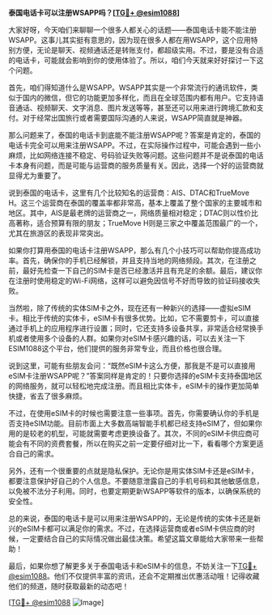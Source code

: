 **泰国电话卡可以注册WSAPP吗？[[TG💪+ @esim1088](https://t.me/s/esim1088)]**

大家好呀，今天咱们来聊聊一个很多人都关心的话题——泰国电话卡能不能注册WSAPP。这事儿其实挺有意思的，因为现在很多人都在用WSAPP，这个应用特别方便，无论是聊天、视频通话还是转账支付，都超级实用。不过，要是没有合适的电话卡，可能就会影响到你的使用体验了。所以，咱们今天就来好好探讨一下这个问题。

首先，咱们得知道什么是WSAPP。WSAPP其实是一个非常流行的通讯软件，类似于国内的微信，但它的功能更加多样化，而且在全球范围内都有用户。它支持语音通话、视频聊天、文字消息、图片发送等等，甚至还可以用来进行跨境汇款和支付。对于经常出国旅行或者需要国际沟通的人来说，WSAPP简直就是神器。

那么问题来了，泰国的电话卡到底能不能注册WSAPP呢？答案是肯定的，泰国的电话卡完全可以用来注册WSAPP。不过，在实际操作过程中，可能会遇到一些小麻烦，比如网络连接不稳定、号码验证失败等问题。这些问题并不是说泰国的电话卡本身有问题，而是可能与运营商的服务质量有关。因此，选择一个好的运营商就显得尤为重要了。

说到泰国的电话卡，这里有几个比较知名的运营商：AIS、DTAC和TrueMove H。这三个运营商在泰国的覆盖率都非常高，基本上覆盖了整个国家的主要城市和地区。其中，AIS是最老牌的运营商之一，网络质量相对稳定；DTAC则以性价比高著称，适合预算有限的朋友；TrueMove H则是三家之中覆盖范围最广的一个，尤其在旅游区的表现非常突出。

如果你打算用泰国的电话卡注册WSAPP，那么有几个小技巧可以帮助你提高成功率。首先，确保你的手机已经解锁，并且支持当地的网络频段。其次，在注册之前，最好先检查一下自己的SIM卡是否已经激活并且有充足的余额。最后，建议你在注册时使用稳定的Wi-Fi网络，这样可以避免因信号不好而导致的验证码接收失败。

当然啦，除了传统的实体SIM卡之外，现在还有一种新兴的选择——虚拟eSIM卡。相比于传统的实体卡，eSIM卡有很多优势。比如，它不需要剪卡，可以直接通过手机上的应用程序进行设置；同时，它还支持多设备共享，非常适合经常换手机或者使用多个设备的人群。如果你对eSIM卡感兴趣的话，可以去关注一下ESIM1088这个平台，他们提供的服务非常专业，而且价格也很合理。

说到这里，可能有些朋友会问：“既然eSIM卡这么方便，那我是不是可以直接用eSIM卡注册WSAPP呢？”答案同样是肯定的！只要你选择的eSIM卡支持泰国地区的网络服务，就可以轻松地完成注册。而且相比实体卡，eSIM卡的操作更加简单快捷，省去了很多麻烦。

不过，在使用eSIM卡的时候也需要注意一些事项。首先，你需要确认你的手机是否支持eSIM功能。目前市面上大多数高端智能手机都已经支持eSIM了，但如果你用的是较老的机型，可能就需要考虑更换设备了。其次，不同的eSIM卡供应商可能会有不同的资费套餐，所以在购买之前一定要仔细对比一下，看看哪个方案更适合自己的需求。

另外，还有一个很重要的点就是隐私保护。无论你是用实体SIM卡还是eSIM卡，都要注意保护好自己的个人信息。不要随意泄露自己的手机号码和其他敏感信息，以免被不法分子利用。同时，也要定期更新WSAPP等软件的版本，以确保系统的安全性。

总的来说，泰国的电话卡是可以用来注册WSAPP的，无论是传统的实体卡还是新兴的eSIM卡都可以满足你的需求。不过，在选择运营商或者eSIM卡供应商的时候，一定要结合自己的实际情况做出最佳决策。希望这篇文章能给大家带来一些帮助！

最后，如果你想了解更多关于泰国电话卡和eSIM卡的信息，不妨关注一下[TG💪+ @esim1088](https://t.me/s/esim1088)。他们不仅提供丰富的资讯，还会不定期推出优惠活动哦！记得收藏他们的频道，随时获取最新的动态吧！

[[TG💪+ @esim1088](https://t.me/s/esim1088) ![Image](https://i.postimg.cc/4NQfJmqS/Snipaste-2025-05-13-00-14-12.png)]